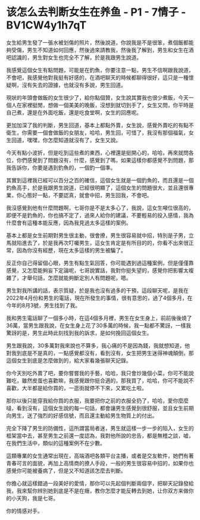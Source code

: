 # 该怎么去判断女生在养鱼 - P1 - 7情子 - BV1CW4y1h7qT

女生給男生發了一張水被划傷的照片，然後說道，你說我是不是很笨，煮個飯都能夠受傷，男生不知道如何回應，然後過來請教我，然後我了解到，男生和女生在酒吧認識的，男生對女生也完全不了解，於是我跟男生說道。

我感覺這個女生有點問題，可能是在釣魚，你要注意一點，男生不信啊跟我說道，不會吧，我感覺他對我挺有好感的，在酒吧聊天的時候都聊得很好，這只是一種懷疑啊，沒有失去的證據，也就沒有多說，男生回道。

現狀的年頭會做飯的女生很少了，給你點個贊，女生說其實我也很少煮飯，今天一個人在家裡挺閒，想做一個美美的晚飯，沒想到就切到手了，女生又問，你平時是自己煮，還是在外面吃飯，還是吃食堂啊，女生的回應呢。

更加加深了我的判斷，男生回道，基本上都點外賣，女生說，感覺外賣吃的有點不衛生，你需要一個會做飯的女朋友，哈哈，男生回，可惜了，我沒有那個福氣，女生回道，嘿嘿，你怎麼知道就沒有了，女生又說。

今天有點小波折，但是吃到這些煮的東西，心裡還是挺開心的，哈哈，再來就問各位，你們感覺到了問題沒有，什麼，感覺到了嗎，如果這樣你都感覺不到問題，那我告訴你，你要是遇到釣魚的，一個釣一個準。

其實到這裡我已經可以百分之百的確信，這個女生就是一個釣魚的，而且還是一個釣魚高手，於是我跟男生說道，已經很明顯了，這個女生的問題很大，並且還很專業，你心態好一點，不要認真，就會中招，男生回我，不會吧。

我沒感覺到他有什麼問題啊，七哥你是不是太多心了，我說，這女生噸位很高的，即便不是釣魚的，你也搞不定了，過來人給你的建議，不要輕易的投入感情，我為什麼會有這種本能反應，因為我見過太多這樣的案例。

基本上都是女生前期對男生很主動，很會撩，男生很容易就中招，特別是子男，立馬就陷進去了，於是我再次叮囑男生，這女生肯定是有所目的的，你看不出來很正常，因為你沒有經歷，現在太多這樣的男生被騙了。

反正你自己得留個心眼，男生有點生氣回答，你可能遇到過這種案例，但是僅僅靠感覺，又怎麼能夠妄下定論呢，七哥說實話，我對你挺失望的，感覺你把影響太複雜了，才舉句話，怎麼就能夠斷定別人有問題呢，嗯。

男生對我所講的話，表示質疑，於是我也沒有過多的干預，這段聊天呢，是我在2022年4月份和男生的電話，現在所發生的事情，很有意思的，過了4個多月，在今年的8月3號，男生找到了我。

我和男生電話聊了一個多小時，在這4個多月裡，男生在女生身上，前前後後燒了36萬，當男生跟我說，在女生身上花了30多萬的時候，我一點都不驚訝，一樣我驚訝的是，男生此時此刻找到我的訴求，是如何挽回這個女生。

男生跟我說，30多萬對我來說也不算多，我心痛的不是因為錢，我就想知道，他對我到底是不是真的，一點感覺都沒有，看到沒有，女生把男生迷得神魂顛倒，那這個女生到底是怎麼做到的，給大家看幾張聊天記錄。

你今天別吃外賣了吧，要你嘗嘗我的手藝，哈哈，我只會炒幾個小菜，你可不能說難吃，雖然皮蛋也喜歡嘛，我感覺跟你挺合適的，那我買了，哈哈，你可不能說不喜歡，大半都是給你買的，一逛街就停不下來，又累吃土啦。

那你以後只能穿我給你買的衣服，我要把你之前的衣服全扔了，哈哈，愛你麼麼噠，看到沒有，這個女生說的每一句話，都會讓男生感覺到很舒服，並且女生前期向男生，送了強烈的好感信號，而且還主動給男生物質上的付出。

完全下降了男生的防備性，這所謂當局者迷，男生就這樣一步一步的陷入，女生的框架當中去，甚至男生之前還一度認為，我對他所說的忠告，都是無稽之談，嘘，在我們生活中，類似的這種案例不在少數。

這類專業的女生通常出現在，高端酒吧各類平台主播，或者是交友軟件，她們有著青春可言的面貌，再加上高情商的撩人手段，一般的男生很容易中招的，如果你也感覺你可能被養病了，但是又不知道該怎麼去判斷。

你擔心就這樣錯過一段美好的愛情，那你可以先起個判斷兩個字，把聊天記錄發給我，我來幫你辨別她到底是不是在癮，教你怎麼才能反轉去到她，让你双方来做你的小天狗，我是七哥。

你的情感对手。